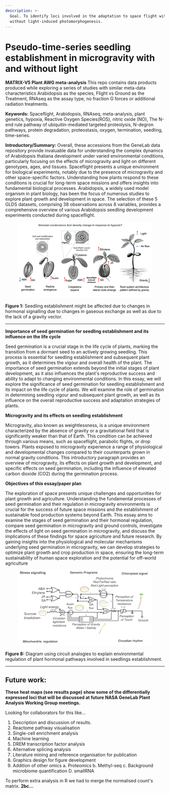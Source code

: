 ```yaml
---
description: >-
  Goal. To identify loci involved in the adaptation to space flight with and
  without light-induced photomorphogenesis.
---
```


# Pseudo-time-series seedling establishment in microgravity with and without light

**MATRIX-V5 Plant AWG meta-analysis** This repo contains data products produced while exploring a series of studies with similar meta-data characteristics Arabidopsis as the species, Flight vs Ground as the Treatment, RNAseq as the assay type, no fraction G forces or additional radiation treatments.

**Keywords:** Spaceflight, Arabidopsis, RNAseq, meta-analysis, plant genetics, hypoxia, Reactive Oxygen Species(ROS), nitric oxide (NO), The N-end rule pathway of ubiquitin-mediated targeted proteolysis, N-degron pathways, protein degradation, proteostasis, oxygen, termination, seedling, time-series.

**Introductory/Summary:** Overall, these accessions from the GeneLab data repository provide invaluable data for understanding the complex dynamics of Arabidopsis thaliana development under varied environmental conditions, particularly focusing on the effects of microgravity and light on different genotypes, ages, and tissues. Spaceflight presents a unique environment for biological experiments, notably due to the presence of microgravity and other space-specific factors. Understanding how plants respond to these conditions is crucial for long-term space missions and offers insights into fundamental biological processes. Arabidopsis, a widely used model organism in plant biology, has been the focus of numerous studies to explore plant growth and development in space. The selection of these 5 GLDS datasets, comprising 38 observations across 8 variables, provides a comprehensive overview of various Arabidopsis seedling development experiments conducted during spaceflight.

<figure><img src="More_slides_and_figures/Slide7.png" alt=""><figcaption></figcaption></figure>

**Figure 1:** Seedling establishment might be affected due to changes in hormonal signalling due to changes in gaseous exchange as well as due to the lack of a gravity vector.

***

**Importance of seed germination for seedling establishment and its influence on the life cycle**

Seed germination is a crucial stage in the life cycle of plants, marking the transition from a dormant seed to an actively growing seedling. This process is essential for seedling establishment and subsequent plant growth, as it determines the vigour and overall health of the plant. The importance of seed germination extends beyond the initial stages of plant development, as it also influences the plant's reproductive success and ability to adapt to changing environmental conditions. In this essay, we will explore the significance of seed germination for seedling establishment and its impact on the life cycle of plants. We will examine the role of germination in determining seedling vigour and subsequent plant growth, as well as its influence on the overall reproductive success and adaptation strategies of plants.

**Microgravity and its effects on seedling establishment**

Microgravity, also known as weightlessness, is a unique environment characterized by the absence of gravity or a gravitational field that is significantly weaker than that of Earth. This condition can be achieved through various means, such as spaceflight, parabolic flights, or drop towers. Plants exposed to microgravity experience a range of physiological and developmental changes compared to their counterparts grown in normal gravity conditions. This introductory paragraph provides an overview of microgravity, its effects on plant growth and development, and specific effects on seed germination, including the influence of elevated carbon dioxide (CO2) during the germination process.

**Objectives of this essay/paper plan**

The exploration of space presents unique challenges and opportunities for plant growth and agriculture. Understanding the fundamental processes of seed germination and their regulation in microgravity environments is crucial for the success of future space missions and the establishment of sustainable food production systems beyond Earth. This essay aims to examine the stages of seed germination and their hormonal regulation, compare seed germination in microgravity and ground controls, investigate the effects of light on seed germination in microgravity, and discuss the implications of these findings for space agriculture and future research. By gaining insights into the physiological and molecular mechanisms underlying seed germination in microgravity, we can develop strategies to optimize plant growth and crop production in space, ensuring the long-term sustainability of human space exploration and the potential for off-world agriculture

<figure><img src="More_slides_and_figures/Slide9.png" alt=""><figcaption></figcaption></figure>

**Figure 8:** Diagram using circuit analogies to explain environmental regulation of plant hormonal pathways involved in seedlings establishment.

***

## Future work:

**These heat maps (see results page) show some of the differentially expressed loci that will be discussed at future NASA GeneLab Plant Analysis Working Group meetings.**

Looking for collaborators for this like...

1. Description and discussion of results.
2. Reactome pathway visualisation
3. Single-cell enrichment analysis
4. Machine learning
5. DREM transcription factor analysis
6. Alternative splicing analysis
7. Literature mining and reference organisation for publication
8. Graphics design for figure development
9. Addition of other omics a. Proteomics b. Methyl-seq c. Background microbiome quantification D. smallRNA

To perform extra analysis in R we had to merge the normalised count's matrix. **2bc...**

